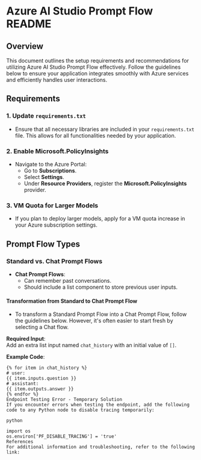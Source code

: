 # Azure AI Studio Prompt Flow README

## Overview

This document outlines the setup requirements and recommendations for utilizing Azure AI Studio Prompt Flow effectively. Follow the guidelines below to ensure your application integrates smoothly with Azure services and efficiently handles user interactions.

## Requirements

### 1. Update `requirements.txt`
- Ensure that all necessary libraries are included in your `requirements.txt` file. This allows for all functionalities needed by your application.

### 2. Enable Microsoft.PolicyInsights
- Navigate to the Azure Portal:
  - Go to **Subscriptions**.
  - Select **Settings**.
  - Under **Resource Providers**, register the **Microsoft.PolicyInsights** provider.

### 3. VM Quota for Larger Models
- If you plan to deploy larger models, apply for a VM quota increase in your Azure subscription settings.

## Prompt Flow Types

### Standard vs. Chat Prompt Flows
- **Chat Prompt Flows**:
  - Can remember past conversations.
  - Should include a list component to store previous user inputs.

#### Transformation from Standard to Chat Prompt Flow
- To transform a Standard Prompt Flow into a Chat Prompt Flow, follow the guidelines below. However, it's often easier to start fresh by selecting a Chat flow.

**Required Input**:  
Add an extra list input named `chat_history` with an initial value of `[]`.

**Example Code**:
```jinja
{% for item in chat_history %}
# user:
{{ item.inputs.question }}
# assistant:
{{ item.outputs.answer }}
{% endfor %}
Endpoint Testing Error - Temporary Solution
If you encounter errors when testing the endpoint, add the following code to any Python node to disable tracing temporarily:

python

import os
os.environ['PF_DISABLE_TRACING'] = 'true'
References
For additional information and troubleshooting, refer to the following link:


